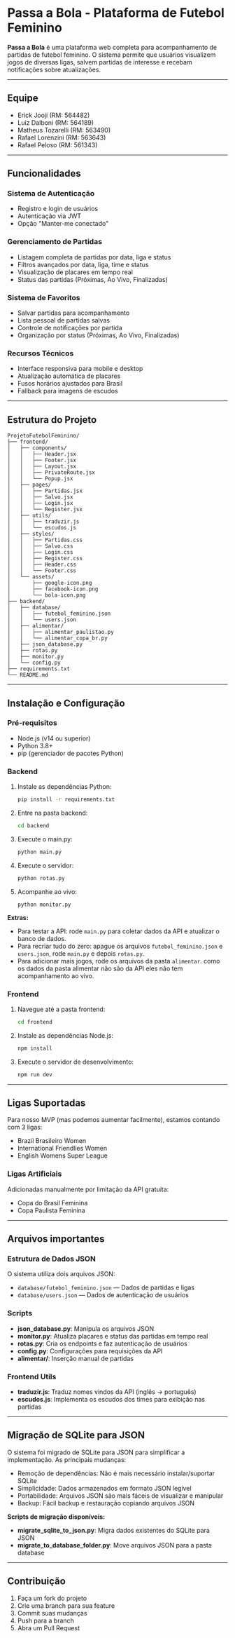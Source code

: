 # Passa a Bola - Plataforma de Futebol Feminino

**Passa a Bola** é uma plataforma web completa para acompanhamento de partidas de futebol feminino. O sistema permite que usuários visualizem jogos de diversas ligas, salvem partidas de interesse e recebam notificações sobre atualizações.

---

## Equipe

- Erick Jooji (RM: 564482)
- Luiz Dalboni (RM: 564189)
- Matheus Tozarelli (RM: 563490)
- Rafael Lorenzini (RM: 563643)
- Rafael Peloso (RM: 561343)

---

## Funcionalidades

### Sistema de Autenticação
- Registro e login de usuários
- Autenticação via JWT
- Opção "Manter-me conectado"

### Gerenciamento de Partidas
- Listagem completa de partidas por data, liga e status
- Filtros avançados por data, liga, time e status
- Visualização de placares em tempo real
- Status das partidas (Próximas, Ao Vivo, Finalizadas)

### Sistema de Favoritos
- Salvar partidas para acompanhamento
- Lista pessoal de partidas salvas
- Controle de notificações por partida
- Organização por status (Próximas, Ao Vivo, Finalizadas)

### Recursos Técnicos
- Interface responsiva para mobile e desktop
- Atualização automática de placares
- Fusos horários ajustados para Brasil
- Fallback para imagens de escudos

---

## Estrutura do Projeto

```
ProjetoFutebolFeminino/
├── frontend/
│   ├── components/
│   │   ├── Header.jsx
│   │   ├── Footer.jsx
│   │   ├── Layout.jsx
│   │   ├── PrivateRoute.jsx
│   │   └── Popup.jsx
│   ├── pages/
│   │   ├── Partidas.jsx
│   │   ├── Salvo.jsx
│   │   ├── Login.jsx
│   │   └── Register.jsx
│   ├── utils/
│   │   ├── traduzir.js
│   │   └── escudos.js
│   ├── styles/
│   │   ├── Partidas.css
│   │   ├── Salvo.css
│   │   ├── Login.css
│   │   ├── Register.css
│   │   ├── Header.css
│   │   └── Footer.css
│   └── assets/
│       ├── google-icon.png
│       ├── facebook-icon.png
│       └── bola-icon.png
├── backend/
│   ├── database/
│   │   ├── futebol_feminino.json
│   │   └── users.json
│   ├── alimentar/
│   │   ├── alimentar_paulistao.py
│   │   └── alimentar_copa_br.py
│   ├── json_database.py
│   ├── rotas.py
│   ├── monitor.py
│   └── config.py
├── requirements.txt
└── README.md
```

---

## Instalação e Configuração

### Pré-requisitos
- Node.js (v14 ou superior)
- Python 3.8+
- pip (gerenciador de pacotes Python)

### Backend

1. Instale as dependências Python:
   ```bash
   pip install -r requirements.txt
   ```
2. Entre na pasta backend:
   ```bash
   cd backend
   ```
3. Execute o main.py:
   ```bash
   python main.py
   ```
4. Execute o servidor:
   ```bash
   python rotas.py
   ```
5. Acompanhe ao vivo:
   ```
   python monitor.py
   ```

**Extras:**
- Para testar a API: rode `main.py` para coletar dados da API e atualizar o banco de dados.
- Para recriar tudo do zero: apague os arquivos `futebol_feminino.json` e `users.json`, rode `main.py` e depois `rotas.py`.
- Para adicionar mais jogos, rode os arquivos da pasta `alimentar`. como os dados da pasta alimentar não são da API eles não tem acompanhamento ao vivo.


### Frontend

1. Navegue até a pasta frontend:
   ```bash
   cd frontend
   ```
2. Instale as dependências Node.js:
   ```bash
   npm install
   ```
3. Execute o servidor de desenvolvimento:
   ```bash
   npm run dev
   ```

---

## Ligas Suportadas

Para nosso MVP (mas podemos aumentar facilmente), estamos contando com 3 ligas:
- Brazil Brasileiro Women
- International Friendlies Women
- English Womens Super League

### Ligas Artificiais

Adicionadas manualmente por limitação da API gratuita:
- Copa do Brasil Feminina
- Copa Paulista Feminina

---

## Arquivos importantes

### Estrutura de Dados JSON

O sistema utiliza dois arquivos JSON:
- `database/futebol_feminino.json` — Dados de partidas e ligas
- `database/users.json` — Dados de autenticação de usuários

### Scripts

- **json_database.py**: Manipula os arquivos JSON 
- **monitor.py**: Atualiza placares e status das partidas em tempo real
- **rotas.py**: Cria os endpoints e faz autenticação de usuários
- **config.py**: Configurações para requisições da API
- **alimentar/**: Inserção manual de partidas

### Frontend Utils

- **traduzir.js**: Traduz nomes vindos da API (inglês → português)
- **escudos.js**: Implementa os escudos dos times para exibição nas partidas

---

## Migração de SQLite para JSON

O sistema foi migrado de SQLite para JSON para simplificar a implementação. As principais mudanças:
- Remoção de dependências: Não é mais necessário instalar/suportar SQLite
- Simplicidade: Dados armazenados em formato JSON legível
- Portabilidade: Arquivos JSON são mais fáceis de visualizar e manipular
- Backup: Fácil backup e restauração copiando arquivos JSON

**Scripts de migração disponíveis:**
- **migrate_sqlite_to_json.py**: Migra dados existentes do SQLite para JSON
- **migrate_to_database_folder.py**: Move arquivos JSON para a pasta database

---

## Contribuição

1. Faça um fork do projeto
2. Crie uma branch para sua feature
3. Commit suas mudanças
4. Push para a branch
5. Abra um Pull Request

